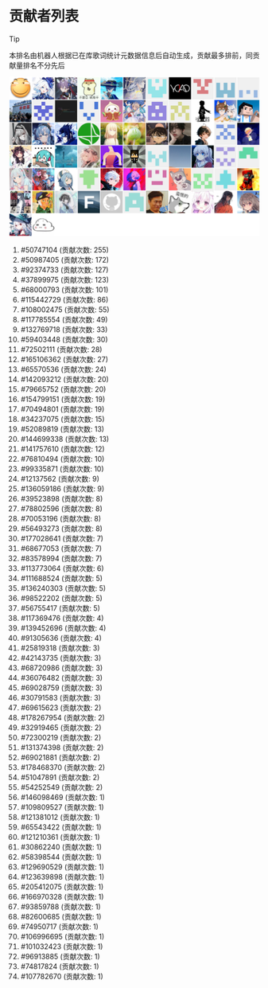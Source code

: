 # 贡献者列表

> [!TIP]
> 本排名由机器人根据已在库歌词统计元数据信息后自动生成，贡献最多排前，同贡献量排名不分先后

![贡献者头像画廊](./CONTRIBUTORS.svg)

1. #50747104 (贡献次数: 255)
2. #50987405 (贡献次数: 172)
3. #92374733 (贡献次数: 127)
4. #37899975 (贡献次数: 123)
5. #68000793 (贡献次数: 101)
6. #115442729 (贡献次数: 86)
7. #108002475 (贡献次数: 55)
8. #117785554 (贡献次数: 49)
9. #132769718 (贡献次数: 33)
10. #59403448 (贡献次数: 30)
11. #72502111 (贡献次数: 28)
12. #165106362 (贡献次数: 27)
13. #65570536 (贡献次数: 24)
14. #142093212 (贡献次数: 20)
15. #79665752 (贡献次数: 20)
16. #154799151 (贡献次数: 19)
17. #70494801 (贡献次数: 19)
18. #34237075 (贡献次数: 15)
19. #52089819 (贡献次数: 13)
20. #144699338 (贡献次数: 13)
21. #141757610 (贡献次数: 12)
22. #76810494 (贡献次数: 10)
23. #99335871 (贡献次数: 10)
24. #12137562 (贡献次数: 9)
25. #136059186 (贡献次数: 9)
26. #39523898 (贡献次数: 8)
27. #78802596 (贡献次数: 8)
28. #70053196 (贡献次数: 8)
29. #56493273 (贡献次数: 8)
30. #177028641 (贡献次数: 7)
31. #68677053 (贡献次数: 7)
32. #83578994 (贡献次数: 7)
33. #113773064 (贡献次数: 6)
34. #111688524 (贡献次数: 5)
35. #136240303 (贡献次数: 5)
36. #98522202 (贡献次数: 5)
37. #56755417 (贡献次数: 5)
38. #117369476 (贡献次数: 4)
39. #139452696 (贡献次数: 4)
40. #91305636 (贡献次数: 4)
41. #25819318 (贡献次数: 3)
42. #42143735 (贡献次数: 3)
43. #68720986 (贡献次数: 3)
44. #36076482 (贡献次数: 3)
45. #69028759 (贡献次数: 3)
46. #30791583 (贡献次数: 3)
47. #69615623 (贡献次数: 2)
48. #178267954 (贡献次数: 2)
49. #32919465 (贡献次数: 2)
50. #72300219 (贡献次数: 2)
51. #131374398 (贡献次数: 2)
52. #69021881 (贡献次数: 2)
53. #178468370 (贡献次数: 2)
54. #51047891 (贡献次数: 2)
55. #54252549 (贡献次数: 2)
56. #146098469 (贡献次数: 1)
57. #109809527 (贡献次数: 1)
58. #121381012 (贡献次数: 1)
59. #65543422 (贡献次数: 1)
60. #121210361 (贡献次数: 1)
61. #30862240 (贡献次数: 1)
62. #58398544 (贡献次数: 1)
63. #129690529 (贡献次数: 1)
64. #123639898 (贡献次数: 1)
65. #205412075 (贡献次数: 1)
66. #166970328 (贡献次数: 1)
67. #93859788 (贡献次数: 1)
68. #82600685 (贡献次数: 1)
69. #74950717 (贡献次数: 1)
70. #106996695 (贡献次数: 1)
71. #101032423 (贡献次数: 1)
72. #96913885 (贡献次数: 1)
73. #74817824 (贡献次数: 1)
74. #107782670 (贡献次数: 1)

